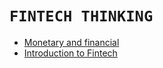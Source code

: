 # **`FINTECH THINKING`**

* [Monetary and financial](./monetary-and-financial.md)
* [Introduction to Fintech](./introduction-to-fintech.md)
